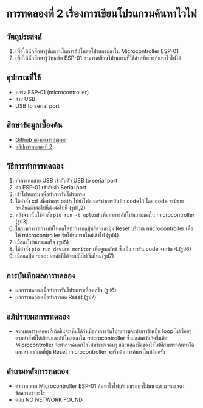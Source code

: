 # การทดลองที่ 2 เรื่องการเขียนโปรแกรมค้นหาไวไฟ
## วัตถุประสงค์
1. เพื่อให้นักศึกษารู้ขั้นตอนในการอัปโหลดโปรแกรมลงใน Microcontroller ESP-01
2. เพื่อให้นักศึกษารู้ว่าบอร์ด ESP-01 สามารถเขียนโปรแกรมที่ใช้สำหรับการค้นหาไวไฟได้
## อุปกรณที่ใช้
* บอร์ด ESP-01 (microcontroller)
* สาย USB
* USB to serial port
## ศึกษาข้อมูลเบื้องต้น
* [Github ของอาจารย์ชุมพล](https://github.com/choompol-boonmee/lab63b)
* [คลิปการทดลองที่ 2](https://www.youtube.com/watch?v=yBjab0UNuB8)
## วิธีการทำการทดลอง
 1. ทำการต่อสาย USB เข้ากับตัว USB to serial port 
 2. ต่อ ESP-01 เข้ากับตัว Serial port
 3. เข้าโปรแกรม เพื่อทำการรันโปรแกรม 
 4. ใช้คำสั่ง cd เพื่อทำการ path ไปยังโฟลเดอร์ทำการบันทึก codeไว้ โดย code จะมีรายละเอียดดังต่อไปนี้ดังต่อไปนี้ (รูป1,2)
 5. หลังจากนั้นใช้คำสั่ง `pio run -t upload` เพื่อทำการอัปโปรแกรมลงใน microcontroller (รูป3) 
 6. ในระหว่างรอการอัปโหลดให้ทำการกดปุ่มสีดำและปุ่ม Reset บริเวณ microcontroller เพื่อให้ microcontroller รับโปรแกรมใหม่เข้าไป (รูป4)
 7. เมื่อลงโปรแกรมเสร็จ (รูป5)
 8. ใช้คำสั่ง `pio run device monitor` เพื่อดูผลลัพธ์ ซึ่งเป็นการรัน code จากข้อ 4.(รูป6)
 9. เมื่อกดปุ่ม reset ผลลัธ์ที่ได้จะกลับไปเริ่มใหม่(รูป7)
## การบันทึกผลการทดลอง
* ผลการทดลองเมื่อทำการรันโปรแกรมที่ลงเสร็จ (รูป6)
* ผลการทดลองเมื่อทำการกด Reset (รูป7)
## อภิปรายผลการทดลอง
* จากผลการทดลองที่เกิดขึ้นจะเห็นได้ว่าเมื่อทำการรันโปรแกรมจะทำการรันเป็น loop ไปเรื่อยๆตามคำสั่งที่ได้เขียนและอัปโหลดลงใน microcontroller ซึ่งผลลัพธ์ที่เกิดขึ้นคือ Microcontroller จะทำการค้นหาไวไฟบริเวณรอบๆ แล้วแสดงชื่อของไวไฟที่สามารถค้นหาได้ และหากเรากดที่ปุ่ม Reset microcontroller จะเริ่มต้นการค้นหาใหม่อีกครั้ง
## คำถามหลังการทดลอง
* คำถาม หาก Microcontroller ESP-01 ค้นหาไวไฟบริเวณรอบๆไม่พบจะสามารถแสดงข้อความว่าอะไร
* ตอบ NO NETWORK FOUND



